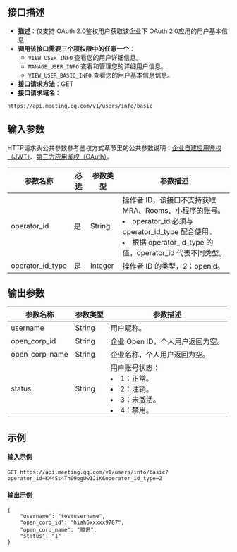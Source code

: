 ## 接口描述
- **描述**：仅支持 OAuth 2.0鉴权用户获取该企业下 OAuth 2.0应用的用户基本信息
- **调用该接口需要三个项权限中的任意一个**：
	- `VIEW_USER_INFO` 查看您的用户详细信息。
	- `MANAGE_USER_INFO` 查看和管理您的详细用户信息。
	- `VIEW_USER_BASIC_INFO` 查看您的用户基本信息信息。
- **接口请求方法**：GET
- **接口请求域名**：
```Plaintext
https://api.meeting.qq.com/v1/users/info/basic
```

## 输入参数
HTTP请求头公共参数参考鉴权方式章节里的公共参数说明：[企业自建应用鉴权（JWT）](https://cloud.tencent.com/document/product/1095/42413)、[第三方应用鉴权（OAuth）](https://cloud.tencent.com/document/product/1095/51257)。

| 参数名称         | 必选 | 参数类型 | 参数描述                                                     |
| ---------------- | ---- | -------- | ------------------------------------------------------------ |
| operator_id      | 是   | String   | 操作者 ID，该接口不支持获取 MRA、Rooms、小程序的账号。<li>operator_id 必须与operator_id_type 配合使用。<li>根据 operator_id_type 的值，operator_id 代表不同类型。 |
| operator_id_type | 是   | Integer  | 操作者 ID 的类型，2：openid。                                  |


## 输出参数
| 参数名称     | 参数类型 | 参数描述                                |
| ------------ | -------- | --------------------------------------- |
| username     | String   | 用户昵称。                                |
| open_corp_id | String   | 企业 Open ID，个人用户返回为空。         |
| open_corp_name | String   | 企业名称，个人用户返回为空。       |
| status       | String   | 用户账号状态：<li>1：正常。<li>2：注销。<li>3：未激活。<li>4：禁用。 |


## 示例
#### 输入示例
```plaintext
GET https://api.meeting.qq.com/v1/users/info/basic?operator_id=KM4Ss4Th09ogUw1JiK&operator_id_type=2
```

#### 输出示例
```plaintext
{
	"username": "testusername",
    "open_corp_id": "hiah6xxxxx9787",
    "open_corp_name": "腾讯",
    "status": "1"
}
```

